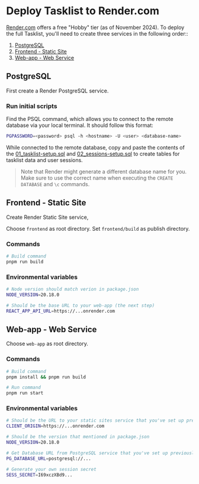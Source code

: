# Deploy Tasklist to Render.com

[Render.com](https://render.com/) offers a free "Hobby" tier (as of November 2024). To deploy the full Tasklist, you'll need to create three services in the following order::

1. [PostgreSQL](#postgresql)
1. [Frontend - Static Site](#frontend---static-site)
1. [Web-app - Web Service](#web-app---web-service)

## PostgreSQL

First create a Render PostgreSQL service.

### Run initial scripts

Find the PSQL command, which allows you to connect to the remote database via your local terminal. It should follow this format:

```bash
PGPASSWORD=<password> psql -h <hostname> -U <user> <database-name>
```

While connected to the remote database, copy and paste the contents of the [01_tasklist-setup.sql](../db/init-scripts/01_tasklist-setup.sql) and [02_sessions-setup.sql](../db/init-scripts/02_sessions-setup.sql) to create tables for tasklist data and user sessions.

> Note that Render might generate a different database name for you. Make sure to use the correct name when executing the `CREATE DATABASE` and `\c` commands.

## Frontend - Static Site

Create Render Static Site service,

Choose `frontend` as root directory. Set `frontend/build` as publish directory.

### Commands

```bash
# Build command
pnpm run build
```

### Environmental variables

```bash
# Node version should match verion in package.json
NODE_VERSION=20.18.0

# Should be the base URL to your web-app (the next step)
REACT_APP_API_URL=https://...onrender.com 
```

## Web-app - Web Service

Choose `web-app` as root directory.

### Commands

```bash
# Build command
pnpm install && pnpm run build

# Run command
pnpm run start
```

### Environmental variables

```bash
# Should be the URL to your static sites service that you've set up previously
CLIENT_ORIGIN=https://...onrender.com 

# Should be the version that mentioned in package.json
NODE_VERSION=20.18.0 

# Get Database URL from PostgreSQL service that you've set up previously
PG_DATABASE_URL=postgresql://...

# Generate your own session secret
SESS_SECRET=I69xczXBd9...
```